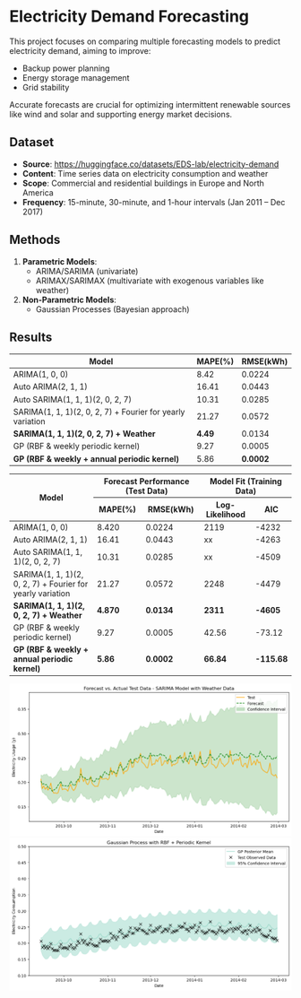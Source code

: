 # Electricity Demand Forecasting

This project focuses on comparing multiple forecasting models to predict electricity demand, aiming to improve:
- Backup power planning
- Energy storage management
- Grid stability

Accurate forecasts are crucial for optimizing intermittent renewable sources like wind and solar and supporting energy market decisions.

## Dataset
- **Source**: https://huggingface.co/datasets/EDS-lab/electricity-demand
- **Content**: Time series data on electricity consumption and weather
- **Scope**: Commercial and residential buildings in Europe and North America
- **Frequency**: 15-minute, 30-minute, and 1-hour intervals (Jan 2011 – Dec 2017)

## Methods
1. **Parametric Models**:
   - ARIMA/SARIMA (univariate)
   - ARIMAX/SARIMAX (multivariate with exogenous variables like weather)
2. **Non-Parametric Models**:
   - Gaussian Processes (Bayesian approach)

## Results

| **Model**                              | **MAPE(%)** | **RMSE(kWh)** |
|----------------------------------------|-------------|---------------|
| ARIMA(1, 0, 0)                         | 8.42        | 0.0224        |
| Auto ARIMA(2, 1, 1)                    | 16.41       | 0.0443        |
| Auto SARIMA(1, 1, 1)(2, 0, 2, 7)       | 10.31       | 0.0285        |
| SARIMA(1, 1, 1)(2, 0, 2, 7) + Fourier for yearly variation | 21.27    | 0.0572        |
| **SARIMA(1, 1, 1)(2, 0, 2, 7) + Weather** | **4.49**    | 0.0134   |
| GP (RBF & weekly periodic kernel)      | 9.27        | 0.0005        |
| **GP (RBF & weekly + annual periodic kernel)** | 5.86        | **0.0002**    |


<table>
  <thead>
    <tr>
      <th rowspan="2">Model</th>
      <th colspan="2">Forecast Performance (Test Data)</th>
      <th colspan="2">Model Fit (Training Data)</th>
    </tr>
    <tr>
      <th>MAPE(%)</th>
      <th>RMSE(kWh)</th>
      <th>Log-Likelihood</th>
      <th>AIC</th>
    </tr>
  </thead>
  <tbody>
    <tr>
      <td>ARIMA(1, 0, 0)</td>
      <td>8.420</td>
      <td>0.0224</td>
      <td>2119</td>
      <td>-4232</td>
    </tr>
    <tr>
      <td>Auto ARIMA(2, 1, 1)</td>
      <td>16.41</td>
      <td>0.0443</td>
      <td>xx</td>
      <td>-4263</td>
    </tr>
    <tr>
      <td>Auto SARIMA(1, 1, 1)(2, 0, 2, 7)</td>
      <td>10.31</td>
      <td>0.0285</td>
      <td>xx</td>
      <td>-4509</td>
    </tr>
    <tr>
      <td>SARIMA(1, 1, 1)(2, 0, 2, 7) + Fourier for yearly variation</td>
      <td>21.27</td>
      <td>0.0572</td>
      <td>2248</td>
      <td>-4479</td>
    </tr>
    <tr>
      <td><b>SARIMA(1, 1, 1)(2, 0, 2, 7) + Weather</b></td>
      <td><b>4.870</b></td>
      <td><b>0.0134</b></td>
      <td><b>2311</b></td>
      <td><b>-4605</b></td>
    </tr>
    <tr>
      <td>GP (RBF & weekly periodic kernel)</td>
      <td>9.27</td>
      <td>0.0005</td>
      <td>42.56</td>
      <td>-73.12</td>
    </tr>
    <tr>
      <td><b>GP (RBF & weekly + annual periodic kernel)</b></td>
      <td><b>5.86</b></td>
      <td><b>0.0002</b></td>
      <td><b>66.84</b></td>
      <td><b>-115.68</b></td>
    </tr>
  </tbody>
</table>





![SARIMAX with Weather Data](./best%20models/SARIMAX%20w%20weather%20data.png)
![Forecast Plot](./best%20models/GP%20w%20RBF%20and%20weekly%20+%20yearly%20periodic%20kernels.png)



